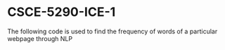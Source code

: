 # CSCE-5290-ICE-1

The following code is used to find the frequency of words of a particular webpage through NLP
